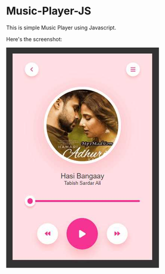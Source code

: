 # Music-Player-JS

This is simple Music Player using Javascript. 

Here's the screenshot:

<img src="Screenshot.jpg">